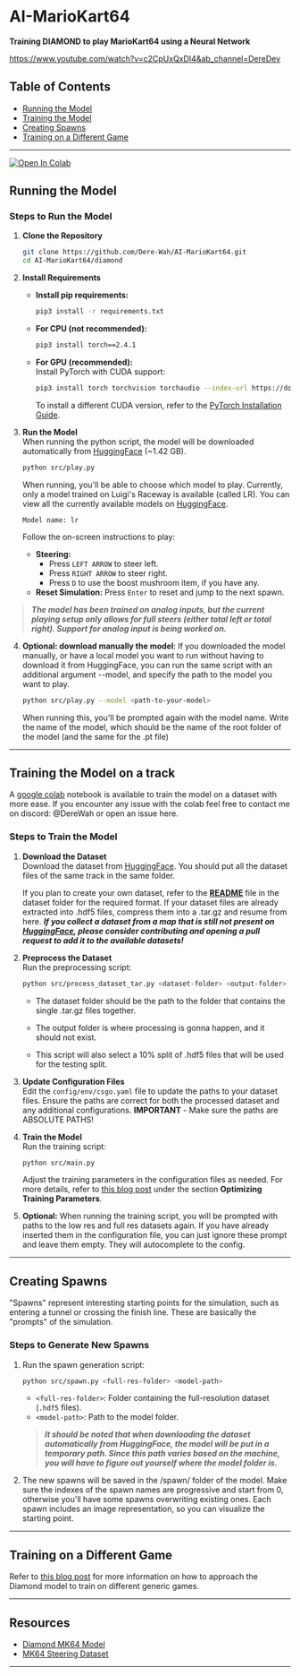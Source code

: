 
# AI-MarioKart64

**Training DIAMOND to play MarioKart64 using a Neural Network**

https://www.youtube.com/watch?v=c2CpUxQxDI4&ab_channel=DereDev

## Table of Contents
- [Running the Model](#running-the-model)
- [Training the Model](#training-the-model)
- [Creating Spawns](#creating-spawns)
- [Training on a Different Game](#training-on-a-different-game)

---

<a target="_blank" href="https://colab.research.google.com/github/Dere-Wah/AI-MarioKart64/blob/main/colab/AIMK64.ipynb">
  <img src="https://colab.research.google.com/assets/colab-badge.svg" alt="Open In Colab"/>
</a>

## Running the Model

### Steps to Run the Model

1. **Clone the Repository**  
   ```bash
   git clone https://github.com/Dere-Wah/AI-MarioKart64.git
   cd AI-MarioKart64/diamond
   ```

2. **Install Requirements**  

   - **Install pip requirements:**
     ```bash
     pip3 install -r requirements.txt
     ```

   - **For CPU (not recommended):**  
     ```bash
     pip3 install torch==2.4.1
     ```
   - **For GPU (recommended):**  
     Install PyTorch with CUDA support:  
     ```bash
     pip3 install torch torchvision torchaudio --index-url https://download.pytorch.org/whl/cu118
     ```  
     To install a different CUDA version, refer to the [PyTorch Installation Guide](https://pytorch.org/).

3. **Run the Model**  
   When running the python script, the model will be downloaded automatically from [HuggingFace](https://huggingface.co/DereWah/diamond-mariokart64) (~1.42 GB).

   ```bash
   python src/play.py
   ```  
   When running, you'll be able to choose which model to play. Currently, only a model trained on Luigi's Raceway is available (called LR). You can view all the currently available models on [HuggingFace](https://huggingface.co/DereWah/diamond-mariokart64/tree/main).

   ```Model name: lr```

   Follow the on-screen instructions to play:
   - **Steering:**  
     - Press `LEFT ARROW` to steer left.  
     - Press `RIGHT ARROW` to steer right.
     - Press `D` to use the boost mushroom item, if you have any.
   - **Reset Simulation:** Press `Enter` to reset and jump to the next spawn.

> ***The model has been trained on analog inputs, but the current playing setup only allows for full steers (either total left or total right). Support for analog input is being worked on.***

4. **Optional: download manually the model**: If you downloaded the model manually, or have a local model you want to run without having to download it from HuggingFace, you can run the same script with an additional argument --model, and specify the path to the model you want to play.

   ```bash
   python src/play.py --model <path-to-your-model>
   ```  

   When running this, you'll be prompted again with the model name. Write the name of the model, which should be the name of the root folder of the model (and the same for the .pt file)
---

## Training the Model on a track

A [google colab](https://colab.research.google.com/drive/1B63q1QSxadEPbkkzpMV6WR_R3ZBj-cXk?usp=sharing) notebook is available to train the model on a dataset with more ease. If you encounter any issue with the colab feel free to contact me on discord: @DereWah or open an issue here.

### Steps to Train the Model

1. **Download the Dataset**  
   Download the dataset from [HuggingFace](https://huggingface.co/datasets/DereWah/mk64-steering).
   You should put all the dataset files of the same track in the same folder.

   If you plan to create your own dataset, refer to the [**README**](https://github.com/Dere-Wah/AI-MarioKart64/tree/main/dataset) file in the dataset folder for the required format.
   If your dataset files are already extracted into .hdf5 files, compress them into a .tar.gz and resume from here.
   ***If you collect a dataset from a map that is still not present on [HuggingFace](https://huggingface.co/datasets/DereWah/mk64-steering), please consider contributing and opening a pull request to add it to the available datasets!***

2. **Preprocess the Dataset**  
   Run the preprocessing script:
   ```bash
   python src/process_dataset_tar.py <dataset-folder> <output-folder>
   ```
   
   - The dataset folder should be the path to the folder that contains the single .tar.gz files together.
   - The output folder is where processing is gonna happen, and it should not exist.

   - This script will also select a 10% split of .hdf5 files that will be used for the testing split.

3. **Update Configuration Files**  
   Edit the `config/env/csgo.yaml` file to update the paths to your dataset files. Ensure the paths are correct for both the processed dataset and any additional configurations.
   **IMPORTANT** - Make sure the paths are ABSOLUTE PATHS!

4. **Train the Model**  
   Run the training script:
   ```bash
   python src/main.py
   ```
   Adjust the training parameters in the configuration files as needed. For more details, refer to [this blog post](https://derewah.dev/projects/ai-mariokart) under the section **Optimizing Training Parameters**.

5. **Optional:** When running the training script, you will be prompted with paths to the low res and full res datasets again. If you have already inserted them in the configuration file, you can just ignore these prompt and leave them empty. They will autocomplete to the config.

---

## Creating Spawns

"Spawns" represent interesting starting points for the simulation, such as entering a tunnel or crossing the finish line. These are basically the "prompts" of the simulation.

### Steps to Generate New Spawns

1. Run the spawn generation script:
   ```bash
   python src/spawn.py <full-res-folder> <model-path>
   ```
   - `<full-res-folder>`: Folder containing the full-resolution dataset (`.hdf5` files).  
   - `<model-path>`: Path to the model folder.

   > ***It should be noted that when downloading the dataset automatically from HuggingFace, the model will be put in a temporary path. Since this path varies based on the machine, you will have to figure out yourself where the model folder is.***

2. The new spawns will be saved in the /spawn/ folder of the model.
   Make sure the indexes of the spawn names are progressive and start from 0, otherwise you'll have some spawns overwriting existing ones.
   Each spawn includes an image representation, so you can visualize the starting point.

---

## Training on a Different Game

Refer to [this blog post](https://derewah.dev/projects/ai-mariokart) for more information on how to approach the Diamond model to train on different generic games.

---

## Resources

- [Diamond MK64 Model](https://huggingface.co/DereWah/diamond-mariokart64)  
- [MK64 Steering Dataset](https://huggingface.co/datasets/DereWah/mk64-steering)

---
